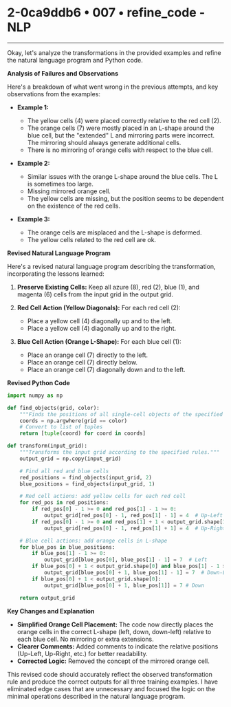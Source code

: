 # 2-0ca9ddb6 • 007 • refine_code - NLP

---
Okay, let's analyze the transformations in the provided examples and refine the natural language program and Python code.

**Analysis of Failures and Observations**

Here's a breakdown of what went wrong in the previous attempts, and key observations from the examples:

*   **Example 1:**
    *   The yellow cells (4) were placed correctly relative to the red cell (2).
    *   The orange cells (7) were mostly placed in an L-shape around the blue cell, but the "extended" L and mirroring parts were incorrect. The mirroring should always generate additional cells.
    * There is no mirroring of orange cells with respect to the blue cell.

*   **Example 2:**
    *   Similar issues with the orange L-shape around the blue cells. The L is sometimes too large.
    *   Missing mirrored orange cell.
    * The yellow cells are missing, but the position seems to be dependent on the existence of the red cells.

*   **Example 3:**
    *    The orange cells are misplaced and the L-shape is deformed.
    * The yellow cells related to the red cell are ok.

**Revised Natural Language Program**

Here's a revised natural language program describing the transformation, incorporating the lessons learned:

1.  **Preserve Existing Cells:** Keep all azure (8), red (2), blue (1), and magenta (6) cells from the input grid in the output grid.

2.  **Red Cell Action (Yellow Diagonals):** For each red cell (2):
    *   Place a yellow cell (4) diagonally up and to the left.
    *   Place a yellow cell (4) diagonally up and to the right.

3.  **Blue Cell Action (Orange L-Shape):** For each blue cell (1):
    *   Place an orange cell (7) directly to the left.
    *   Place an orange cell (7) directly below.
    *  Place an orange cell (7) diagonally down and to the left.

**Revised Python Code**

```python
import numpy as np

def find_objects(grid, color):
    """Finds the positions of all single-cell objects of the specified color."""
    coords = np.argwhere(grid == color)
    # Convert to list of tuples
    return [tuple(coord) for coord in coords]

def transform(input_grid):
    """Transforms the input grid according to the specified rules."""
    output_grid = np.copy(input_grid)

    # Find all red and blue cells
    red_positions = find_objects(input_grid, 2)
    blue_positions = find_objects(input_grid, 1)

    # Red cell actions: add yellow cells for each red cell
    for red_pos in red_positions:
        if red_pos[0] - 1 >= 0 and red_pos[1] - 1 >= 0:
            output_grid[red_pos[0] - 1, red_pos[1] - 1] = 4  # Up-Left
        if red_pos[0] - 1 >= 0 and red_pos[1] + 1 < output_grid.shape[1]:
            output_grid[red_pos[0] - 1, red_pos[1] + 1] = 4  # Up-Right

    # Blue cell actions: add orange cells in L-shape
    for blue_pos in blue_positions:
        if blue_pos[1] - 1 >= 0:
            output_grid[blue_pos[0], blue_pos[1] - 1] = 7  # Left
        if blue_pos[0] + 1 < output_grid.shape[0] and blue_pos[1] - 1 >= 0:
            output_grid[blue_pos[0] + 1, blue_pos[1] - 1] = 7  # Down-Left
        if blue_pos[0] + 1 < output_grid.shape[0]:
            output_grid[blue_pos[0] + 1, blue_pos[1]] = 7 # Down

    return output_grid
```

**Key Changes and Explanation**

*   **Simplified Orange Cell Placement:** The code now directly places the orange cells in the correct L-shape (left, down, down-left) relative to each blue cell.  No mirroring or extra extensions.
*   **Clearer Comments:** Added comments to indicate the relative positions (Up-Left, Up-Right, etc.) for better readability.
* **Corrected Logic:** Removed the concept of the mirrored orange cell.

This revised code should accurately reflect the observed transformation rule and produce the correct outputs for all three training examples. I have eliminated edge cases that are unnecessary and focused the logic on the minimal operations described in the natural language program.


